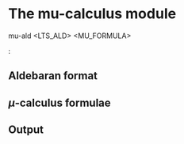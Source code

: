 # The mu-calculus module

mu-ald <LTS_ALD> <MU_FORMULA>  

:

## Aldebaran format

## $\mu$-calculus formulae

## Output
